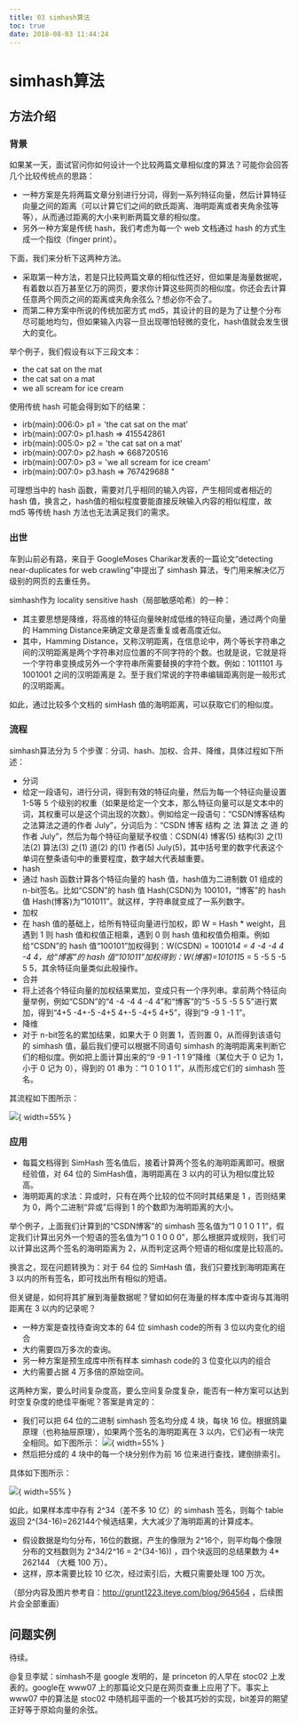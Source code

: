 ```yaml
---
title: 03 simhash算法
toc: true
date: 2018-08-03 11:44:24
---
```

# simhash算法

## 方法介绍

### 背景

如果某一天，面试官问你如何设计一个比较两篇文章相似度的算法？可能你会回答几个比较传统点的思路：
 - 一种方案是先将两篇文章分别进行分词，得到一系列特征向量，然后计算特征向量之间的距离（可以计算它们之间的欧氏距离、海明距离或者夹角余弦等等），从而通过距离的大小来判断两篇文章的相似度。
 - 另外一种方案是传统 hash，我们考虑为每一个 web 文档通过 hash 的方式生成一个指纹（finger print）。

下面，我们来分析下这两种方法。
- 采取第一种方法，若是只比较两篇文章的相似性还好，但如果是海量数据呢，有着数以百万甚至亿万的网页，要求你计算这些网页的相似度。你还会去计算任意两个网页之间的距离或夹角余弦么？想必你不会了。
- 而第二种方案中所说的传统加密方式 md5，其设计的目的是为了让整个分布尽可能地均匀，但如果输入内容一旦出现哪怕轻微的变化，hash值就会发生很大的变化。

举个例子，我们假设有以下三段文本：

- the cat sat on the mat
- the cat sat on a mat
- we all scream for ice cream

使用传统 hash 可能会得到如下的结果：
 - irb(main):006:0> p1 = 'the cat sat on the mat'
- irb(main):007:0> p1.hash => 415542861
 - irb(main):005:0> p2 = 'the cat sat on a mat'
- irb(main):007:0> p2.hash  => 668720516
 - irb(main):007:0> p3 = 'we all scream for ice cream'
- irb(main):007:0> p3.hash => 767429688 "

可理想当中的 hash 函数，需要对几乎相同的输入内容，产生相同或者相近的 hash 值，换言之，hash值的相似程度要能直接反映输入内容的相似程度，故 md5 等传统 hash 方法也无法满足我们的需求。

### 出世

车到山前必有路，来自于 GoogleMoses Charikar发表的一篇论文“detecting near-duplicates for web crawling”中提出了 simhash 算法，专门用来解决亿万级别的网页的去重任务。

simhash作为 locality sensitive hash（局部敏感哈希）的一种：
 - 其主要思想是降维，将高维的特征向量映射成低维的特征向量，通过两个向量的 Hamming Distance来确定文章是否重复或者高度近似。
- 其中，Hamming Distance，又称汉明距离，在信息论中，两个等长字符串之间的汉明距离是两个字符串对应位置的不同字符的个数。也就是说，它就是将一个字符串变换成另外一个字符串所需要替换的字符个数。例如：1011101 与 1001001 之间的汉明距离是 2。至于我们常说的字符串编辑距离则是一般形式的汉明距离。

如此，通过比较多个文档的 simHash 值的海明距离，可以获取它们的相似度。

### 流程

simhash算法分为 5 个步骤：分词、hash、加权、合并、降维，具体过程如下所述：
 - 分词
- 给定一段语句，进行分词，得到有效的特征向量，然后为每一个特征向量设置 1-5等 5 个级别的权重（如果是给定一个文本，那么特征向量可以是文本中的词，其权重可以是这个词出现的次数）。例如给定一段语句：“CSDN博客结构之法算法之道的作者 July”，分词后为：“CSDN 博客 结构 之 法 算法 之 道 的 作者 July”，然后为每个特征向量赋予权值：CSDN(4) 博客(5) 结构(3) 之(1) 法(2) 算法(3) 之(1) 道(2) 的(1) 作者(5) July(5)，其中括号里的数字代表这个单词在整条语句中的重要程度，数字越大代表越重要。
 - hash
- 通过 hash 函数计算各个特征向量的 hash 值，hash值为二进制数 01 组成的 n-bit签名。比如“CSDN”的 hash 值 Hash(CSDN)为 100101，“博客”的 hash 值 Hash(博客)为“101011”。就这样，字符串就变成了一系列数字。
 - 加权
- 在 hash 值的基础上，给所有特征向量进行加权，即 W = Hash * weight，且遇到 1 则 hash 值和权值正相乘，遇到 0 则 hash 值和权值负相乘。例如给“CSDN”的 hash 值“100101”加权得到：W(CSDN) = 100101*4 = 4 -4 -4 4 -4 4，给“博客”的 hash 值“101011”加权得到：W(博客)=101011*5 = 5 -5 5 -5 5 5，其余特征向量类似此般操作。
 - 合并
- 将上述各个特征向量的加权结果累加，变成只有一个序列串。拿前两个特征向量举例，例如“CSDN”的“4 -4 -4 4 -4 4”和“博客”的“5 -5 5 -5 5 5”进行累加，得到“4+5 -4+-5 -4+5 4+-5 -4+5 4+5”，得到“9 -9 1 -1 1”。
 - 降维
- 对于 n-bit签名的累加结果，如果大于 0 则置 1，否则置 0，从而得到该语句的 simhash 值，最后我们便可以根据不同语句 simhash 的海明距离来判断它们的相似度。例如把上面计算出来的“9 -9 1 -1 1 9”降维（某位大于 0 记为 1，小于 0 记为 0），得到的 01 串为：“1 0 1 0 1 1”，从而形成它们的 simhash 签名。

其流程如下图所示：

![](http://images.iterate.site/blog/image/180803/f197AA58H4.png?imageslim){ width=55% }


### 应用

 - 每篇文档得到 SimHash 签名值后，接着计算两个签名的海明距离即可。根据经验值，对 64 位的 SimHash值，海明距离在 3 以内的可认为相似度比较高。
- 海明距离的求法：异或时，只有在两个比较的位不同时其结果是 1 ，否则结果为 0，两个二进制“异或”后得到 1 的个数即为海明距离的大小。

举个例子，上面我们计算到的“CSDN博客”的 simhash 签名值为“1 0 1 0 1 1”，假定我们计算出另外一个短语的签名值为“1 0 1 0 0 0”，那么根据异或规则，我们可以计算出这两个签名的海明距离为 2，从而判定这两个短语的相似度是比较高的。

换言之，现在问题转换为：对于 64 位的 SimHash 值，我们只要找到海明距离在 3 以内的所有签名，即可找出所有相似的短语。

但关键是，如何将其扩展到海量数据呢？譬如如何在海量的样本库中查询与其海明距离在 3 以内的记录呢？

 - 一种方案是查找待查询文本的 64 位 simhash code的所有 3 位以内变化的组合
- 大约需要四万多次的查询。
 - 另一种方案是预生成库中所有样本 simhash code的 3 位变化以内的组合
- 大约需要占据 4 万多倍的原始空间。

这两种方案，要么时间复杂度高，要么空间复杂度复杂，能否有一种方案可以达到时空复杂度的绝佳平衡呢？答案是肯定的：

- 我们可以把 64 位的二进制 simhash 签名均分成 4 块，每块 16 位。根据鸽巢原理（也称抽屉原理），如果两个签名的海明距离在 3 以内，它们必有一块完全相同。如下图所示：
![](http://images.iterate.site/blog/image/180803/61AceDK34J.png?imageslim){ width=55% }
- 然后把分成的 4 块中的每一个块分别作为前 16 位来进行查找，建倒排索引。

具体如下图所示：

![](http://images.iterate.site/blog/image/180803/AkAaHC1590.png?imageslim){ width=55% }

如此，如果样本库中存有 2^34（差不多 10 亿）的 simhash 签名，则每个 table 返回 2^(34-16)=262144个候选结果，大大减少了海明距离的计算成本。
 - 假设数据是均匀分布，16位的数据，产生的像限为 2^16个，则平均每个像限分布的文档数则为 2^34/2^16 = 2^(34-16)) ，四个块返回的总结果数为 4* 262144 （大概 100 万）。
- 这样，原本需要比较 10 亿次，经过索引后，大概只需要处理 100 万次。

（部分内容及图片参考自：http://grunt1223.iteye.com/blog/964564 ，后续图片会全部重画）


## 问题实例

待续。

@复旦李斌：simhash不是 google 发明的，是 princeton 的人早在 stoc02 上发表的。google在 www07 上的那篇论文只是在网页查重上应用了下。事实上 www07 中的算法是 stoc02 中随机超平面的一个极其巧妙的实现，bit差异的期望正好等于原姶向量的余弦。
